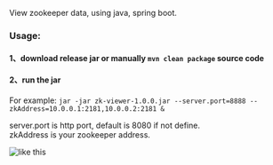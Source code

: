 View zookeeper data, using java, spring boot.

### Usage:
#### 1、download release jar or manually `mvn clean package` source code
#### 2、run the jar
For example:
`jar -jar zk-viewer-1.0.0.jar --server.port=8888 --zkAddress=10.0.0.1:2181,10.0.0.2:2181 &`

server.port is http port, default is 8080 if not define.\
zkAddress is your zookeeper address.


![like this](https://github.com/gpengtao/zookeeper-browser/blob/master/screen.png "")


